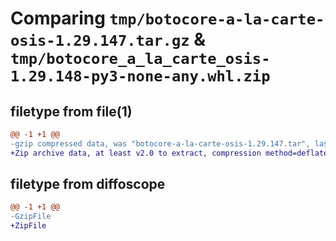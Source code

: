 # Comparing `tmp/botocore-a-la-carte-osis-1.29.147.tar.gz` & `tmp/botocore_a_la_carte_osis-1.29.148-py3-none-any.whl.zip`

## filetype from file(1)

```diff
@@ -1 +1 @@
-gzip compressed data, was "botocore-a-la-carte-osis-1.29.147.tar", last modified: Tue Jun  6 01:40:20 2023, max compression
+Zip archive data, at least v2.0 to extract, compression method=deflate
```

## filetype from diffoscope

```diff
@@ -1 +1 @@
-GzipFile
+ZipFile
```

